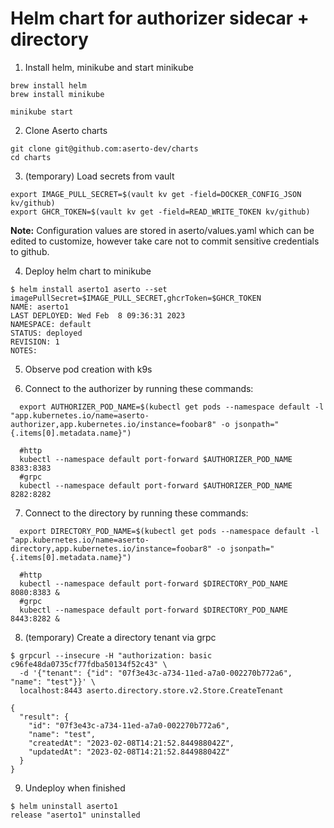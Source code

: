 # Helm chart for authorizer sidecar + directory 

1. Install helm, minikube and start minikube
```
brew install helm
brew install minikube

minikube start
```

2. Clone Aserto charts
````
git clone git@github.com:aserto-dev/charts
cd charts
````

3. (temporary) Load secrets from vault
````
export IMAGE_PULL_SECRET=$(vault kv get -field=DOCKER_CONFIG_JSON kv/github)
export GHCR_TOKEN=$(vault kv get -field=READ_WRITE_TOKEN kv/github)
````

**Note:** Configuration values are stored in aserto/values.yaml which can be edited to customize, however take care not to commit sensitive credentials to github.


4. Deploy helm chart to minikube 
````
$ helm install aserto1 aserto --set imagePullSecret=$IMAGE_PULL_SECRET,ghcrToken=$GHCR_TOKEN
NAME: aserto1
LAST DEPLOYED: Wed Feb  8 09:36:31 2023
NAMESPACE: default
STATUS: deployed
REVISION: 1
NOTES:
````

5. Observe pod creation with k9s


6. Connect to the authorizer by running these commands:
````
  export AUTHORIZER_POD_NAME=$(kubectl get pods --namespace default -l "app.kubernetes.io/name=aserto-authorizer,app.kubernetes.io/instance=foobar8" -o jsonpath="{.items[0].metadata.name}")

  #http
  kubectl --namespace default port-forward $AUTHORIZER_POD_NAME 8383:8383
  #grpc
  kubectl --namespace default port-forward $AUTHORIZER_POD_NAME 8282:8282
````

7. Connect to the directory by running these commands:
````
  export DIRECTORY_POD_NAME=$(kubectl get pods --namespace default -l "app.kubernetes.io/name=aserto-directory,app.kubernetes.io/instance=foobar8" -o jsonpath="{.items[0].metadata.name}")

  #http
  kubectl --namespace default port-forward $DIRECTORY_POD_NAME 8080:8383 &
  #grpc
  kubectl --namespace default port-forward $DIRECTORY_POD_NAME 8443:8282 &
````

8. (temporary) Create a directory tenant via grpc
````
$ grpcurl --insecure -H "authorization: basic c96fe48da0735cf77fdba50134f52c43" \
  -d '{"tenant": {"id": "07f3e43c-a734-11ed-a7a0-002270b772a6", "name": "test"}}' \
  localhost:8443 aserto.directory.store.v2.Store.CreateTenant

{
  "result": {
    "id": "07f3e43c-a734-11ed-a7a0-002270b772a6",
    "name": "test",
    "createdAt": "2023-02-08T14:21:52.844988042Z",
    "updatedAt": "2023-02-08T14:21:52.844988042Z"
  }
}
````

9. Undeploy when finished
````
$ helm uninstall aserto1
release "aserto1" uninstalled
